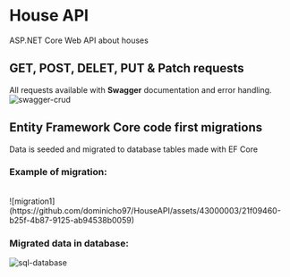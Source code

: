 # House API
ASP.NET Core Web API about houses

## GET, POST, DELET, PUT & Patch requests
All requests available with **Swagger** documentation and error handling.
![swagger-crud](https://github.com/dominicho97/HouseAPI/assets/43000003/d097caca-73b1-4e55-90d0-b2cb4d6da4fb)

## Entity Framework Core code first migrations
Data is seeded and migrated to database tables made with EF Core

### Example of migration:
<br>
![migration1](https://github.com/dominicho97/HouseAPI/assets/43000003/21f09460-b25f-4b87-9125-ab94538b0059)

### Migrated data in database:
![sql-database](https://github.com/dominicho97/HouseAPI/assets/43000003/e17762da-80fa-4607-9ce6-af4de2a1a7d2)

